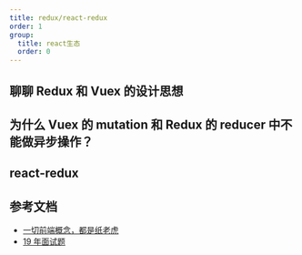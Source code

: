 ```yaml
---
title: redux/react-redux
order: 1
group:
  title: react生态
  order: 0
---
```


## 聊聊 Redux 和 Vuex 的设计思想

## 为什么 Vuex 的 mutation 和 Redux 的 reducer 中不能做异步操作？

## react-redux

## 参考文档

- [一切前端概念，都是纸老虎](https://mp.weixin.qq.com/s/vDqbnfUyL1IZrNb-cIq_Hw)
- [19 年面试题](https://juejin.cn/post/6844903885488783374#heading-41)

